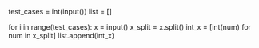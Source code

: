test_cases = int(input())
list = []

for i in range(test_cases):
    x = input()
    x_split = x.split()
    int_x = [int(num) for num in x_split]
    list.append(int_x)

